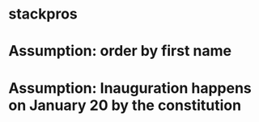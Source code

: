 # stackpros

# Assumption: order by first name
# Assumption: Inauguration happens on January 20 by the constitution
